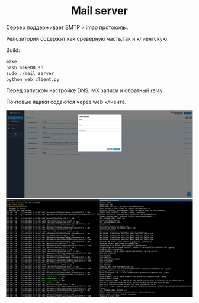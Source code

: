 
<div align="center">
  <h1>  Mail server </h1>
</div>

Сервер поддерживает SMTP и imap протоколы.

Репозиторий содержит как среверную часть,так и клиентскую.

Build:
```
make
bash makeDB.sh
sudo ./mail_server
python web_client.py
```

Перед запуском настройке DNS, MX записи и обратный relay.

Почтовые ящики содаются через web клиента.

<img src="https://github.com/oditynet/ODQmail/blob/main/result1.png" title="example" width="800" />
<img src="https://github.com/oditynet/ODQmail/blob/main/result2.png" title="example" width="800" />
